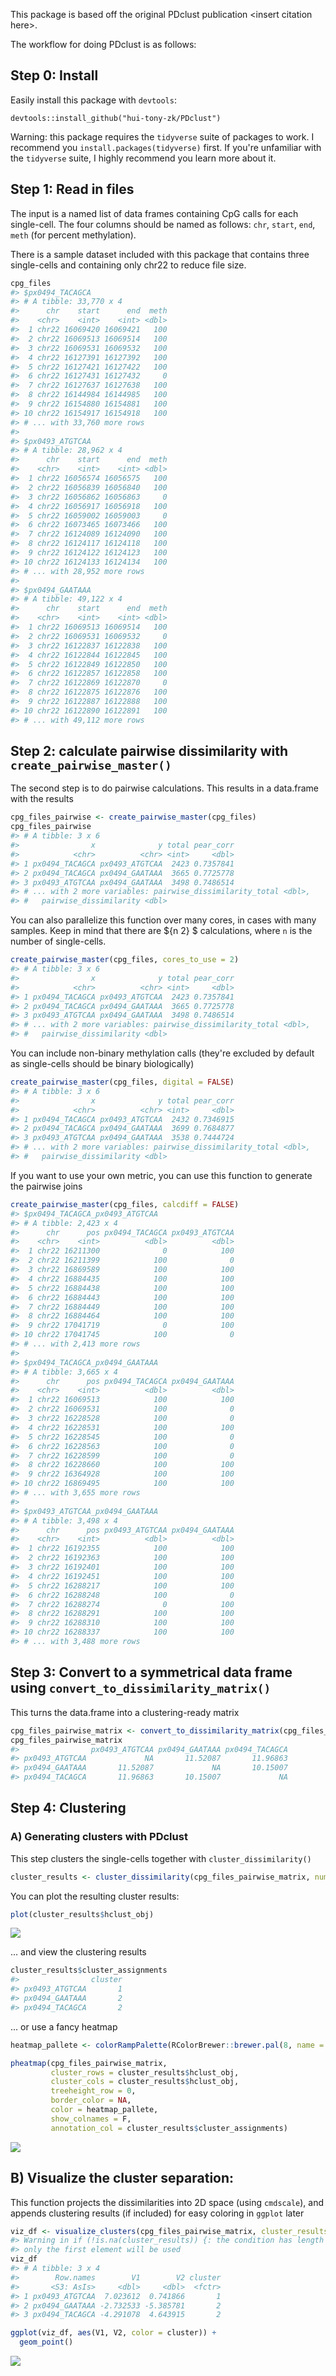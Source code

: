 This package is based off the original PDclust publication &lt;insert citation here&gt;.

The workflow for doing PDclust is as follows:

Step 0: Install
---------------

Easily install this package with `devtools`:

    devtools::install_github("hui-tony-zk/PDclust")

Warning: this package requires the `tidyverse` suite of packages to work. I recommend you `install.packages(tidyverse)` first. If you're unfamiliar with the `tidyverse` suite, I highly recommend you learn more about it.

Step 1: Read in files
---------------------

The input is a named list of data frames containing CpG calls for each single-cell. The four columns should be named as follows: `chr`, `start`, `end`, `meth` (for percent methylation).

There is a sample dataset included with this package that contains three single-cells and containing only chr22 to reduce file size.

``` r
cpg_files
#> $px0494_TACAGCA
#> # A tibble: 33,770 x 4
#>      chr    start      end  meth
#>    <chr>    <int>    <int> <dbl>
#>  1 chr22 16069420 16069421   100
#>  2 chr22 16069513 16069514   100
#>  3 chr22 16069531 16069532   100
#>  4 chr22 16127391 16127392   100
#>  5 chr22 16127421 16127422   100
#>  6 chr22 16127431 16127432     0
#>  7 chr22 16127637 16127638   100
#>  8 chr22 16144984 16144985   100
#>  9 chr22 16154880 16154881   100
#> 10 chr22 16154917 16154918   100
#> # ... with 33,760 more rows
#> 
#> $px0493_ATGTCAA
#> # A tibble: 28,962 x 4
#>      chr    start      end  meth
#>    <chr>    <int>    <int> <dbl>
#>  1 chr22 16056574 16056575   100
#>  2 chr22 16056839 16056840   100
#>  3 chr22 16056862 16056863     0
#>  4 chr22 16056917 16056918   100
#>  5 chr22 16059002 16059003     0
#>  6 chr22 16073465 16073466   100
#>  7 chr22 16124089 16124090   100
#>  8 chr22 16124117 16124118   100
#>  9 chr22 16124122 16124123   100
#> 10 chr22 16124133 16124134   100
#> # ... with 28,952 more rows
#> 
#> $px0494_GAATAAA
#> # A tibble: 49,122 x 4
#>      chr    start      end  meth
#>    <chr>    <int>    <int> <dbl>
#>  1 chr22 16069513 16069514   100
#>  2 chr22 16069531 16069532     0
#>  3 chr22 16122837 16122838   100
#>  4 chr22 16122844 16122845   100
#>  5 chr22 16122849 16122850   100
#>  6 chr22 16122857 16122858   100
#>  7 chr22 16122869 16122870     0
#>  8 chr22 16122875 16122876   100
#>  9 chr22 16122887 16122888   100
#> 10 chr22 16122890 16122891   100
#> # ... with 49,112 more rows
```

Step 2: calculate pairwise dissimilarity with `create_pairwise_master()`
------------------------------------------------------------------------

The second step is to do pairwise calculations. This results in a data.frame with the results

``` r
cpg_files_pairwise <- create_pairwise_master(cpg_files)
cpg_files_pairwise
#> # A tibble: 3 x 6
#>                x              y total pear_corr
#>            <chr>          <chr> <int>     <dbl>
#> 1 px0494_TACAGCA px0493_ATGTCAA  2423 0.7357841
#> 2 px0494_TACAGCA px0494_GAATAAA  3665 0.7725778
#> 3 px0493_ATGTCAA px0494_GAATAAA  3498 0.7486514
#> # ... with 2 more variables: pairwise_dissimilarity_total <dbl>,
#> #   pairwise_dissimilarity <dbl>
```

You can also parallelize this function over many cores, in cases with many samples. Keep in mind that there are ${n 2} $ calculations, where `n` is the number of single-cells.

``` r
create_pairwise_master(cpg_files, cores_to_use = 2)
#> # A tibble: 3 x 6
#>                x              y total pear_corr
#>            <chr>          <chr> <int>     <dbl>
#> 1 px0494_TACAGCA px0493_ATGTCAA  2423 0.7357841
#> 2 px0494_TACAGCA px0494_GAATAAA  3665 0.7725778
#> 3 px0493_ATGTCAA px0494_GAATAAA  3498 0.7486514
#> # ... with 2 more variables: pairwise_dissimilarity_total <dbl>,
#> #   pairwise_dissimilarity <dbl>
```

You can include non-binary methylation calls (they're excluded by default as single-cells should be binary biologically)

``` r
create_pairwise_master(cpg_files, digital = FALSE)
#> # A tibble: 3 x 6
#>                x              y total pear_corr
#>            <chr>          <chr> <int>     <dbl>
#> 1 px0494_TACAGCA px0493_ATGTCAA  2432 0.7346915
#> 2 px0494_TACAGCA px0494_GAATAAA  3699 0.7684877
#> 3 px0493_ATGTCAA px0494_GAATAAA  3538 0.7444724
#> # ... with 2 more variables: pairwise_dissimilarity_total <dbl>,
#> #   pairwise_dissimilarity <dbl>
```

If you want to use your own metric, you can use this function to generate the pairwise joins

``` r
create_pairwise_master(cpg_files, calcdiff = FALSE)
#> $px0494_TACAGCA_px0493_ATGTCAA
#> # A tibble: 2,423 x 4
#>      chr      pos px0494_TACAGCA px0493_ATGTCAA
#>    <chr>    <int>          <dbl>          <dbl>
#>  1 chr22 16211300              0            100
#>  2 chr22 16211399            100              0
#>  3 chr22 16869589            100            100
#>  4 chr22 16884435            100            100
#>  5 chr22 16884438            100            100
#>  6 chr22 16884443            100            100
#>  7 chr22 16884449            100            100
#>  8 chr22 16884464            100            100
#>  9 chr22 17041719              0            100
#> 10 chr22 17041745            100              0
#> # ... with 2,413 more rows
#> 
#> $px0494_TACAGCA_px0494_GAATAAA
#> # A tibble: 3,665 x 4
#>      chr      pos px0494_TACAGCA px0494_GAATAAA
#>    <chr>    <int>          <dbl>          <dbl>
#>  1 chr22 16069513            100            100
#>  2 chr22 16069531            100              0
#>  3 chr22 16228528            100              0
#>  4 chr22 16228531            100            100
#>  5 chr22 16228545            100              0
#>  6 chr22 16228563            100              0
#>  7 chr22 16228599            100              0
#>  8 chr22 16228660            100            100
#>  9 chr22 16364928            100            100
#> 10 chr22 16869495            100            100
#> # ... with 3,655 more rows
#> 
#> $px0493_ATGTCAA_px0494_GAATAAA
#> # A tibble: 3,498 x 4
#>      chr      pos px0493_ATGTCAA px0494_GAATAAA
#>    <chr>    <int>          <dbl>          <dbl>
#>  1 chr22 16192355            100            100
#>  2 chr22 16192363            100            100
#>  3 chr22 16192401            100            100
#>  4 chr22 16192451            100            100
#>  5 chr22 16288217            100            100
#>  6 chr22 16288248            100              0
#>  7 chr22 16288274              0            100
#>  8 chr22 16288291            100            100
#>  9 chr22 16288310            100            100
#> 10 chr22 16288337            100            100
#> # ... with 3,488 more rows
```

Step 3: Convert to a symmetrical data frame using `convert_to_dissimilarity_matrix()`
-------------------------------------------------------------------------------------

This turns the data.frame into a clustering-ready matrix

``` r
cpg_files_pairwise_matrix <- convert_to_dissimilarity_matrix(cpg_files_pairwise)
cpg_files_pairwise_matrix
#>                px0493_ATGTCAA px0494_GAATAAA px0494_TACAGCA
#> px0493_ATGTCAA             NA       11.52087       11.96863
#> px0494_GAATAAA       11.52087             NA       10.15007
#> px0494_TACAGCA       11.96863       10.15007             NA
```

Step 4: Clustering
------------------

### A) Generating clusters with PDclust

This step clusters the single-cells together with `cluster_dissimilarity()`

``` r
cluster_results <- cluster_dissimilarity(cpg_files_pairwise_matrix, num_clusters = 2)
```

You can plot the resulting cluster results:

``` r
plot(cluster_results$hclust_obj)
```

![](README_files/figure-markdown_github/unnamed-chunk-9-1.png)

... and view the clustering results

``` r
cluster_results$cluster_assignments
#>                cluster
#> px0493_ATGTCAA       1
#> px0494_GAATAAA       2
#> px0494_TACAGCA       2
```

... or use a fancy heatmap

``` r
heatmap_pallete <- colorRampPalette(RColorBrewer::brewer.pal(8, name = "YlOrRd"))(21)

pheatmap(cpg_files_pairwise_matrix,
         cluster_rows = cluster_results$hclust_obj,
         cluster_cols = cluster_results$hclust_obj,
         treeheight_row = 0,
         border_color = NA,
         color = heatmap_pallete,
         show_colnames = F,
         annotation_col = cluster_results$cluster_assignments)
```

![](README_files/figure-markdown_github/unnamed-chunk-11-1.png)

B) Visualize the cluster separation:
------------------------------------

This function projects the dissimilarities into 2D space (using `cmdscale`), and appends clustering results (if included) for easy coloring in `ggplot` later

``` r
viz_df <- visualize_clusters(cpg_files_pairwise_matrix, cluster_results = cluster_results$cluster_assignments)
#> Warning in if (!is.na(cluster_results)) {: the condition has length > 1 and
#> only the first element will be used
viz_df
#> # A tibble: 3 x 4
#>        Row.names        V1        V2 cluster
#>       <S3: AsIs>     <dbl>     <dbl>  <fctr>
#> 1 px0493_ATGTCAA  7.023612  0.741866       1
#> 2 px0494_GAATAAA -2.732533 -5.385781       2
#> 3 px0494_TACAGCA -4.291078  4.643915       2
```

``` r
ggplot(viz_df, aes(V1, V2, color = cluster)) +
  geom_point()
```

![](README_files/figure-markdown_github/unnamed-chunk-13-1.png)
